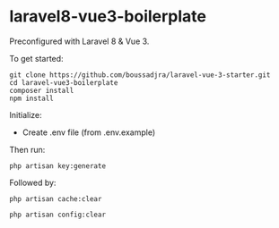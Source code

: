 # laravel8-vue3-boilerplate
 
Preconfigured with Laravel 8 & Vue 3.

To get started:

    git clone https://github.com/boussadjra/laravel-vue-3-starter.git
    cd laravel-vue3-boilerplate
    composer install
    npm install

Initialize:

* Create .env file (from .env.example)

Then run:

    php artisan key:generate
    
Followed by:

    php artisan cache:clear
    
    php artisan config:clear
